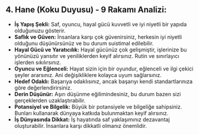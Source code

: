 ## 4. Hane (Koku Duyusu) - 9 Rakamı Analizi:

* **İş Yapış Şekli:** Saf, oyuncu, hayal gücü kuvvetli ve iyi niyetli bir yapıda olduğunuzu gösterir.
* **Saflık ve Güven:** İnsanlara karşı çok güvenirsiniz, herkesin iyi niyetli olduğunu düşünürsünüz ve bu durum suistimal edilebilir.
* **Hayal Gücü ve Yaratıcılık:** Hayal gücünüz çok gelişmiştir, işlerinize bu yönünüzü yansıtır ve yeniliklerden keyif alırsınız. Rutin ve sınırlayıcı işlerden sıkılırsınız.
* **Oyuncu ve Eğlenceli:** Hayat sizin için bir oyundur, eğlenceli ve ilgi çekici şeyler ararsınız.  Ani değişikliklere kolayca uyum sağlarsınız.
* **Hedef Odaklı:** Başarıya odaklısınız, ancak başarıyı kendi standartlarınıza göre değerlendirirsiniz. 
* **Derin Düşünür:** Aşırı düşünme eğilimindesiniz, bu durum bazen sizi gerçeklerden uzaklaştırabilir. 
* **Potansiyel ve Bilgelik:** Büyük bir potansiyele ve bilgeliğe sahipsiniz. Bunları kullanarak dünyaya katkıda bulunmaktan keyif alırsınız.
* **İş Dünyasında Dikkat:** İş hayatında saf yaklaşımınız dezavantaj oluşturabilir. İnsanlara karşı dikkatli olmanız önemlidir. 
